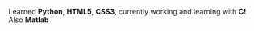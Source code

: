 Learned __Python__, __HTML5__, __CSS3__, currently working and learning with __C!__
Also **Matlab** 
